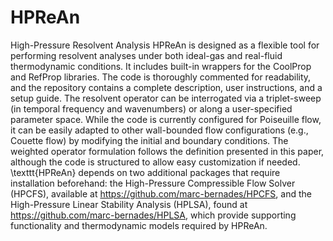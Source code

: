 # HPReAn
High-Pressure Resolvent Analysis
HPReAn is designed as a flexible tool for performing resolvent analyses under both ideal-gas and real-fluid thermodynamic conditions. It includes built-in wrappers for the CoolProp and RefProp libraries. The code is thoroughly commented for readability, and the repository contains a complete description, user instructions, and a setup guide.
The resolvent operator can be interrogated via a triplet-sweep (in temporal frequency and wavenumbers) or along a user-specified parameter space. While the code is currently configured for Poiseuille flow, it can be easily adapted to other wall-bounded flow configurations (e.g., Couette flow) by modifying the initial and boundary conditions.
The weighted operator formulation follows the definition presented in this paper, although the code is structured to allow easy customization if needed.
\texttt{HPReAn} depends on two additional packages that require installation beforehand: the High-Pressure Compressible Flow Solver (HPCFS), available at https://github.com/marc-bernades/HPCFS, and the High-Pressure Linear Stability Analysis (HPLSA), found at https://github.com/marc-bernades/HPLSA, which provide supporting functionality and thermodynamic models required by HPReAn.
